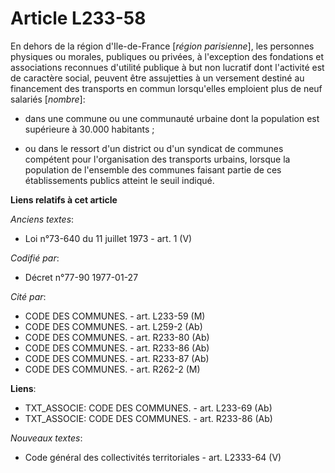 # Article L233-58

En dehors de la région d'Ile-de-France [*région parisienne*], les personnes physiques ou morales, publiques ou privées, à
l'exception des fondations et associations reconnues d'utilité publique à but non lucratif dont l'activité est de caractère
social, peuvent être assujetties à un versement destiné au financement des transports en commun lorsqu'elles emploient plus
de neuf salariés [*nombre*]:

- dans une commune ou une communauté urbaine dont la population est supérieure à 30.000 habitants ;

- ou dans le ressort d'un district ou d'un syndicat de communes compétent pour l'organisation des transports urbains, lorsque
la population de l'ensemble des communes faisant partie de ces établissements publics atteint le seuil indiqué.

**Liens relatifs à cet article**

_Anciens textes_:

  - Loi n°73-640 du 11 juillet 1973 - art. 1 (V)

_Codifié par_:

  - Décret n°77-90 1977-01-27

_Cité par_:

  - CODE DES COMMUNES. - art. L233-59 (M)
  - CODE DES COMMUNES. - art. L259-2 (Ab)
  - CODE DES COMMUNES. - art. R233-80 (Ab)
  - CODE DES COMMUNES. - art. R233-86 (Ab)
  - CODE DES COMMUNES. - art. R233-87 (Ab)
  - CODE DES COMMUNES. - art. R262-2 (M)

**Liens**:

  - TXT_ASSOCIE: CODE DES COMMUNES. - art. L233-69 (Ab)
  - TXT_ASSOCIE: CODE DES COMMUNES. - art. R233-86 (Ab)

_Nouveaux textes_:

  - Code général des collectivités territoriales - art. L2333-64 (V)
